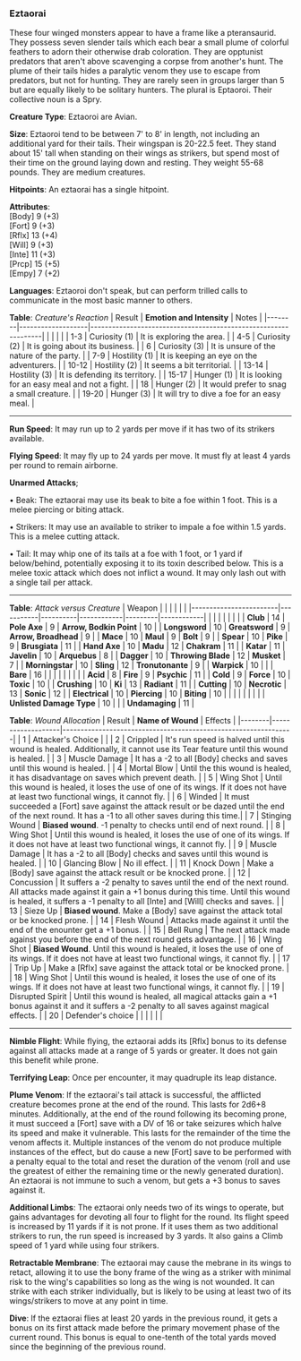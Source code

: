 ### Eztaorai
These four winged monsters appear to have a frame like a pteransaurid. They possess seven slender tails which each bear a small plume of colorful feathers to adorn their otherwise drab coloration. They are opptunist predators that aren't above scavenging a corpse from another's hunt. The plume of their tails hides a paralytic venom they use to escape from predators, but not for hunting. They are rarely seen in groups larger than 5 but are equally likely to be solitary hunters. The plural is Eptaoroi. Their collective noun is a Spry.

**Creature Type**: Eztaoroi are Avian.

**Size**: Eztaoroi tend to be between 7' to 8' in length, not including an additional yard for their tails. Their wingspan is 20-22.5 feet. They stand about 15' tall when standing on their wings as strikers, but spend most of their time on the ground laying down and resting. They weight 55-68 pounds. They are medium creatures.

**Hitpoints**: An eztaorai has a single hitpoint.

**Attributes**:  
[Body] 9 (+3)  
[Fort] 9 (+3)  
[Rflx] 13 (+4)  
[Will] 9 (+3)  
[Inte] 11 (+3)  
[Prcp] 15 (+5)  
[Empy] 7 (+2)  

**Languages**: Eztaoroi don't speak, but can perform trilled calls to communicate in the most basic manner to others.

**Table**: *Creature's Reaction*
| Result | **Emotion and Intensity** | Notes        |
|--------|-------------------|----------------------------------------------------------------|
|        |                                                |                                   |
|   1-3  | Curiosity (1) | It is exploring the area. |
|   4-5  | Curiosity (2) | It is going about its business. |
|    6   | Curiosity (3) | It is unsure of the nature of the party. |
|   7-9  | Hostility (1) | It is keeping an eye on the adventurers. |
|  10-12 | Hostility (2) | It seems a bit territorial. |
|  13-14 | Hostility (3) | It is defending its territory. |
|  15-17 | Hunger (1)    | It is looking for an easy meal and not a fight. |
|   18   | Hunger (2)    | It would prefer to snag a small creature. |
|  19-20 | Hunger (3)    | It will try to dive a foe for an easy meal. |

-----

**Run Speed**: It may run up to 2 yards per move if it has two of its strikers available.

**Flying Speed**: It may fly up to 24 yards per move. It must fly at least 4 yards per round to remain airborne.

**Unarmed Attacks**;

 • Beak: The eztaorai may use its beak to bite a foe within 1 foot. This is a melee piercing or biting attack.

 • Strikers: It may use an available to striker to impale a foe within 1.5 yards. This is a melee cutting attack.

 • Tail: It may whip one of its tails at a foe with 1 foot, or 1 yard if below/behind, potentially exposing it to its toxin described below. This is a melee toxic attack which does not inflict a wound. It may only lash out with a single tail per attack.

-----

**Table**: *Attack versus Creature*
| Weapon                 |          |            |         |            |         |
|------------------------|-----------|----------|------------|---------|------------|
|                        |          |            |         |            |         |
| **Club**                   | 14     | **Pole Axe**         | 9     | **Arrow, Bodkin Point**    | 10    |
| **Longsword**              | 10     | **Greatsword**       | 9     | **Arrow, Broadhead**       | 9    |
| **Mace**                   | 10     | **Maul**             | 9    | **Bolt** | 9    |
| **Spear**                  | 10     | **Pike**             | 9     | **Brusgiata** | 11     |
| **Hand Axe**               | 10     | **Madu**             | 12     | **Chakram** | 11    |
| **Katar**                  | 11     | **Javelin**          | 10    | **Arquebus** |  8    |
| **Dagger**                 | 10     | **Throwing Blade**   | 12   | **Musket** |  7    |
| **Morningstar**            | 10     | **Sling**            | 12    | **Tronutonante** | 9    |
| **Warpick**                | 10     |              |         |  **Bare** |   16  |
|                        |           |          |            |         |            |
| **Acid**                   | 8      | **Fire** | 9      | **Psychic** | 11     |
| **Cold**                   | 9      | **Force** | 10     | **Toxic**  | 10     |
| **Crushing**               | 10     | **Ki** | 13     | **Radiant** | 11     |
| **Cutting**                | 10     | **Necrotic** | 13     | **Sonic** | 12    |
| **Electrical**             | 10     | **Piercing** | 10     | **Biting** | 10    |
|                        |           |          |            |         |            |
| **Unlisted Damage Type** | 10 |    |     | **Undamaging** | 11 |

**Table**: *Wound Allocation*
| Result | **Name of Wound** | Effects                                                        |
|--------|-------------------|----------------------------------------------------------------|
|   1    | Attacker's Choice |                                                                |
|   2    | Crippled          | It's run speed is halved until this wound is healed. Additionally, it cannot use its Tear feature until this wound is healed.      |
|   3    | Muscle Damage     | It has a -2 to all [Body] checks and saves until this wound is healed. |
|   4    | Mortal Blow       | Until the this wound is healed, it has disadvantage on saves which prevent death. |
|   5    | Wing Shot         | Until this wound is healed, it loses the use of one of its wings. If it does not have at least two functional wings, it cannot fly. |
|   6    | Winded            | It must succeeded a [Fort] save against the attack result or be dazed until the end of the next round. It has a -1 to all other saves during this time.|
|   7    | Stinging Wound    | **Biased wound**. -1 penalty to checks until end of next round. |
|   8    | Wing Shot         | Until this wound is healed, it loses the use of one of its wings. If it does not have at least two functional wings, it cannot fly. |
|   9    | Muscle Damage     | It has a -2 to all [Body] checks and saves until this wound is healed. |
|   10   | Glancing Blow     | No ill effect. |
|   11   | Knock Down        | Make a [Body] save against the attack result or be knocked prone. |
|   12   | Concussion        | It suffers a -2 penalty to saves until the end of the next round. All attacks made against it gain a +1 bonus during this time. Until this wound is healed, it suffers a -1 penalty to all [Inte] and [Will] checks and saves. |
|   13   | Sieze Up          | **Biased wound**. Make a [Body] save against the attack total or be knocked prone. |
|   14   | Flesh Wound       | Attacks made against it until the end of the enounter get a +1 bonus. |
|   15   | Bell Rung         | The next attack made against you before the end of the next round gets advantage.  |
|   16   | Wing Shot         | **Biased Wound**. Until this wound is healed, it loses the use of one of its wings. If it does not have at least two functional wings, it cannot fly. |
|   17   | Trip Up           | Make a [Rflx] save against the attack total or be knocked prone.                                  |
|   18   | Wing Shot         | Until this wound is healed, it loses the use of one of its wings. If it does not have at least two functional wings, it cannot fly. |
|   19   | Disrupted Spirit  | Until this wound is healed, all magical attacks gain a +1 bonus against it and it suffers a -2 penalty to all saves against magical effects. |
|   20   | Defender's choice |                                   |
|        |                                                |                                   |

-----

**Nimble Flight**: While flying, the eztaorai adds its [Rflx] bonus to its defense against all attacks made at a range of 5 yards or greater. It does not gain this benefit while prone.

**Terrifying Leap**: Once per encounter, it may quadruple its leap distance.

**Plume Venom**: If the eztaorai's tail attack is successful, the afflicted creature becomes prone at the end of the round. This lasts for 2d6+8 minutes. Additionally, at the end of the round following its becoming prone, it must succeed a [Fort] save with a DV of 16 or take seizures which halve its speed and make it vulnerable. This lasts for the remainder of the time the venom affects it. Multiple instances of the venom do not produce multiple instances of the effect, but do cause a new [Fort] save to be performed with a penalty equal to the total and reset the duration of the venom (roll and use the greatest  of either the remaining time or the newly generated duration). An eztaorai is not immune to such a venom, but gets a +3 bonus to saves against it.

**Additional Limbs**: The eztaorai only needs two of its wings to operate, but gains advantages for devoting all four to flight for the round. Its flight speed is increased by 11 yards if it is not prone. If it uses them as two additional strikers to run, the run speed is increased by 3 yards. It also gains a Climb speed of 1 yard while using four strikers.

**Retractable Membrane**: The eztaorai may cause the mebrane in its wings to retact, allowing it to use the bony frame of the wing as a striker with minimal risk to the wing's capabilities so long as the wing is not wounded. It can strike with each striker individually, but is likely to be using at least two of its wings/strikers to move at any point in time.

**Dive**: If the eztaorai flies at least 20 yards in the previous round, it gets a bonus on its first attack made before the primary movement phase of the current round. This bonus is equal to one-tenth of the total yards moved since the beginning of the previous round.
